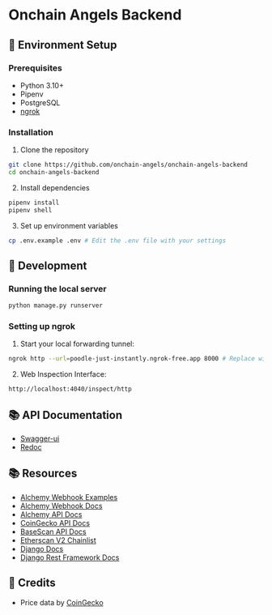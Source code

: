 # Onchain Angels Backend

## 🚀 Environment Setup

### Prerequisites

- Python 3.10+
- Pipenv
- PostgreSQL
- [ngrok](https://dashboard.ngrok.com/signup)

### Installation

1. Clone the repository

```bash
git clone https://github.com/onchain-angels/onchain-angels-backend
cd onchain-angels-backend
```

2. Install dependencies

```bash
pipenv install
pipenv shell
```

3. Set up environment variables

```bash
cp .env.example .env # Edit the .env file with your settings
```

## 🔧 Development

### Running the local server

```bash
python manage.py runserver
```

### Setting up ngrok

1. Start your local forwarding tunnel:

```bash
ngrok http --url=poodle-just-instantly.ngrok-free.app 8000 # Replace with your ngrok subdomain
```

2. Web Inspection Interface:

```
http://localhost:4040/inspect/http
```

## 📚 API Documentation

- [Swagger-ui](https://api.onchain-angels.com/api/v1/schema/swagger-ui/)
- [Redoc](https://api.onchain-angels.com/api/v1/schema/redoc/)

## 📚 Resources

- [Alchemy Webhook Examples](https://github.com/alchemyplatform/webhook-examples)
- [Alchemy Webhook Docs](https://docs.alchemy.com/reference/notify-api-quickstart)
- [Alchemy API Docs](https://docs.alchemy.com/reference/token-api)
- [CoinGecko API Docs](https://docs.coingecko.com/reference/introduction)
- [BaseScan API Docs](https://docs.basescan.org/)
- [Etherscan V2 Chainlist](https://api.etherscan.io/v2/chainlist)
- [Django Docs](https://docs.djangoproject.com/en/4.2/)
- [Django Rest Framework Docs](https://www.django-rest-framework.org/)

## 🙏 Credits 

- Price data by [CoinGecko](https://www.coingecko.com/)
